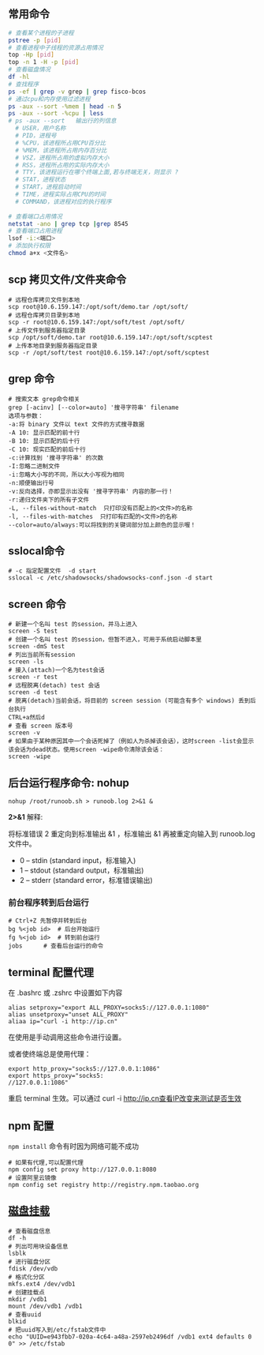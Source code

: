 ## 常用命令

```bash
# 查看某个进程的子进程
pstree -p [pid]
# 查看进程中子线程的资源占用情况
top -Hp [pid]
top -n 1 -H -p [pid]
# 查看磁盘情况
df -hl
# 查找程序
ps -ef | grep -v grep | grep fisco-bcos
# 通过cpu和内存使用过滤进程
ps -aux --sort -%mem | head -n 5
ps -aux --sort -%cpu | less
# ps -aux --sort   输出行的列信息
  # USER，用户名称
  # PID，进程号
  # %CPU，该进程所占用CPU百分比
  # %MEM，该进程所占用内存百分比
  # VSZ，进程所占用的虚拟内存大小
  # RSS，进程所占用的实际内存大小
  # TTY，该进程运行在哪个终端上面,若与终端无关，则显示 ?
  # STAT，进程状态
  # START，进程启动时间
  # TIME，进程实际占用CPU的时间
  # COMMAND，该进程对应的执行程序
  
# 查看端口占用情况
netstat -ano | grep tcp |grep 8545
# 查看端口占用进程
lsof -i:<端口>
# 添加执行权限
chmod a+x <文件名>
```

## scp 拷贝文件/文件夹命令

```shell
# 远程仓库拷贝文件到本地
scp root@10.6.159.147:/opt/soft/demo.tar /opt/soft/
# 远程仓库拷贝目录到本地
scp -r root@10.6.159.147:/opt/soft/test /opt/soft/
# 上传文件到服务器指定目录
scp /opt/soft/demo.tar root@10.6.159.147:/opt/soft/scptest
# 上传本地目录到服务器指定目录
scp -r /opt/soft/test root@10.6.159.147:/opt/soft/scptest
```

## grep 命令

```shell
# 搜索文本 grep命令相关
grep [-acinv] [--color=auto] '搜寻字符串' filename
选项与参数：
-a:将 binary 文件以 text 文件的方式搜寻数据
-A 10: 显示匹配的前十行
-B 10: 显示匹配的后十行
-C 10: 现实匹配的前后十行
-c:计算找到 '搜寻字符串' 的次数
-I:忽略二进制文件
-i:忽略大小写的不同，所以大小写视为相同
-n:顺便输出行号
-v:反向选择，亦即显示出没有 '搜寻字符串' 内容的那一行！
-r:递归文件夹下的所有子文件
-L, --files-without-match  只打印没有匹配上的<文件>的名称
-l, --files-with-matches  只打印有匹配的<文件>的名称
--color=auto/always:可以将找到的关键词部分加上颜色的显示喔！
```

## sslocal命令

```shell
# -c 指定配置文件  -d start
sslocal -c /etc/shadowsocks/shadowsocks-conf.json -d start
```

## screen 命令

```shell
# 新建一个名叫 test 的session，并马上进入
screen -S test
# 创建一个名叫 test 的session，但暂不进入，可用于系统启动脚本里
screen -dmS test
# 列出当前所有session
screen -ls
# 接入(attach)一个名为test会话
screen -r test
# 远程脱离(detach) test 会话
screen -d test
# 脱离(detach)当前会话，将目前的 screen session (可能含有多个 windows) 丢到后台执行
CTRL+a然后d
# 查看 screen 版本号
screen -v
# 如果由于某种原因其中一个会话死掉了（例如人为杀掉该会话），这时screen -list会显示该会话为dead状态。使用screen -wipe命令清除该会话：
screen -wipe
```

## 后台运行程序命令: nohup

```shell
nohup /root/runoob.sh > runoob.log 2>&1 &
```

**2>&1** 解释:

将标准错误 2 重定向到标准输出 &1 ，标准输出 &1 再被重定向输入到 runoob.log 文件中。

- 0 – stdin (standard input，标准输入)
- 1 – stdout (standard output，标准输出)
- 2 – stderr (standard error，标准错误输出)

### 前台程序转到后台运行
```shell
# Ctrl+Z 先暂停并转到后台
bg %<job id>  # 后台开始运行
fg %<job id>  # 转到前台运行
jobs      # 查看后台运行的命令
```

## terminal 配置代理

在 .bashrc 或 .zshrc 中设置如下内容

```
alias setproxy="export ALL_PROXY=socks5://127.0.0.1:1080"
alias unsetproxy="unset ALL_PROXY"
aliaa ip="curl -i http://ip.cn"
```

在使用是手动调用这些命令进行设置。

或者使终端总是使用代理：

```
export http_proxy="socks5://127.0.0.1:1086"
export https_proxy="socks5:
//127.0.0.1:1086"
```

重启 terminal 生效。可以通过 curl -i http://ip.cn查看IP改变来测试是否生效

## npm 配置

`npm install` 命令有时因为网络可能不成功

```shell
# 如果有代理,可以配置代理
npm config set proxy http://127.0.0.1:8080
# 设置阿里云镜像
npm config set registry http://registry.npm.taobao.org
```

## [磁盘挂载](https://www.cnblogs.com/sirdong/p/11969148.html)

```shell
# 查看磁盘信息
df -h
# 列出可用块设备信息
lsblk
# 进行磁盘分区
fdisk /dev/vdb
# 格式化分区
mkfs.ext4 /dev/vdb1
# 创建挂载点
mkdir /vdb1
mount /dev/vdb1 /vdb1
# 查看uuid
blkid
# 把uuid写入到/etc/fstab文件中
echo "UUID=e943fbb7-020a-4c64-a48a-2597eb2496df /vdb1 ext4 defaults 0 0" >> /etc/fstab
```

